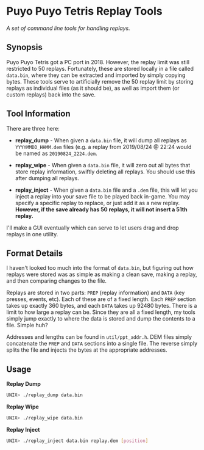 # Puyo Puyo Tetris Replay Tools
*A set of command line tools for handling replays.*

## Synopsis
Puyo Puyo Tetris got a PC port in 2018. However, the replay limit was still
restricted to 50 replays. Fortunately, these are stored locally in a file
called `data.bin`, where they can be extracted and imported by simply copying
bytes. These tools serve to artificially remove the 50 replay limit by
storing replays as individual files (as it should be), as well as import them
(or custom replays) back into the save.

## Tool Information
There are three here:

* **replay\_dump** - When given a `data.bin` file, it will dump all replays
as `YYYYMMDD_HHMM.dem` files (e.g. a replay from 2019/08/24 @ 22:24 would be
named as `20190824_2224.dem`.

* **replay\_wipe** - When given a `data.bin` file, it will zero out all bytes
that store replay information, swiftly deleting all replays. You should use
this after dumping all replays.

* **replay\_inject** - When given a `data.bin` file and a `.dem` file, this
will let you inject a replay into your save file to be played back in-game.
You may specify a specific replay to replace, or just add it as a new replay.
**However, if the save already has 50 replays, it will not insert a 51th
replay.**

I'll make a GUI eventually which can serve to let users drag and drop replays
in one utility.

## Format Details
I haven't looked too much into the format of `data.bin`, but figuring out how
replays were stored was as simple as making a clean save, making a replay, and
then comparing changes to the file.

Replays are stored in two parts: `PREP` (replay information) and `DATA` (key
presses, events, etc). Each of these are of a fixed length. Each `PREP` section
takes up exactly 360 bytes, and each `DATA` takes up 92480 bytes. There is a
limit to how large a replay can be. Since they are all a fixed length, my tools
simply jump exactly to where the data is stored and dump the contents to a
file. Simple huh?

Addresses and lengths can be found in `util/ppt_addr.h`. DEM files simply
concatenate the `PREP` and `DATA` sections into a single file. The reverse
simply splits the file and injects the bytes at the appropriate addresses.

## Usage
**Replay Dump**
```bash
UNIX> ./replay_dump data.bin
```

**Replay Wipe**
```bash
UNIX> ./replay_wipe data.bin
```

**Replay Inject**
```bash
UNIX> ./replay_inject data.bin replay.dem [position]
```
